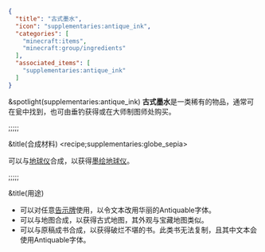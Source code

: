 ```json
{
  "title": "古式墨水",
  "icon": "supplementaries:antique_ink",
  "categories": [
    "minecraft:items",
    "minecraft:group/ingredients"
  ],
  "associated_items": [
    "supplementaries:antique_ink"
  ]
}
```

&spotlight(supplementaries:antique_ink)
**古式墨水**是一类稀有的物品，通常可在瓮中找到，也可由垂钓获得或在大师制图师处购买。

;;;;;

&title(合成材料)
<recipe;supplementaries:globe_sepia>

可以与[地球仪](^supplementaries:globe)合成，以获得[墨绘地球仪](^supplementaries:globe_sepia)。

;;;;;

&title(用途)
- 可以对任意[告示牌](^minecraft:sign_types)使用，以令文本改用华丽的Antiquable字体。
- 可以与地图合成，以获得古式地图，其外观与宝藏地图类似。
- 可以与原稿成书合成，以获得破烂不堪的书。此类书无法复制，且其中文本会使用Antiquable字体。
